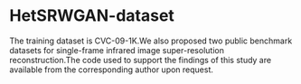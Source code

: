 # HetSRWGAN-dataset

The training dataset is CVC-09-1K.We also proposed two public benchmark datasets for single-frame infrared image super-resolution reconstruction.The code used to support the findings of this study are available from the corresponding author upon request.
